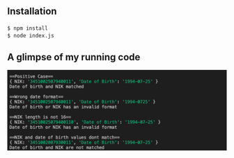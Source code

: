## Installation
```bash
$ npm install 
$ node index.js
```
## A glimpse of my running code
![Screenshot](result.png)